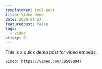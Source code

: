 ```yaml
---
templateKey: tool-post
title: Video demo 
date: 2020-01-23
featuredpost: false
tags: 
  - video  
sticky: 0
---
```

This is a quick demo post for video embeds.

`vimeo: https://vimeo.com/385080947`
